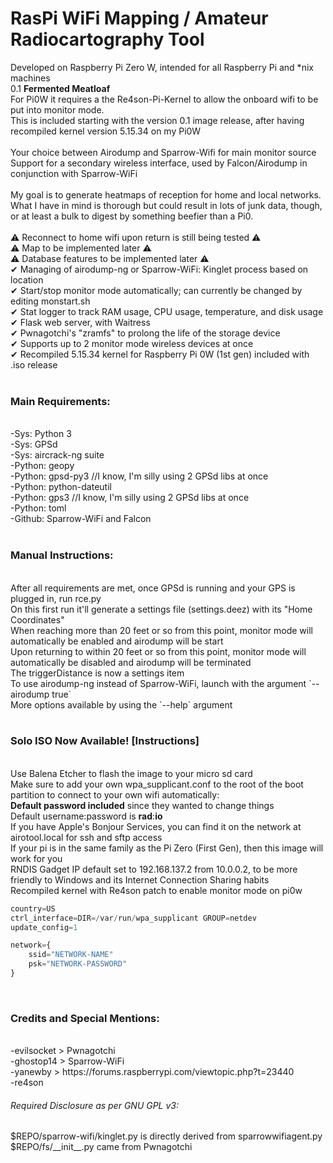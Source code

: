 # RasPi WiFi Mapping / Amateur Radiocartography Tool
Developed on Raspberry Pi Zero W, intended for all Raspberry Pi and \*nix machines <br>
0.1 <b>Fermented Meatloaf</b> <br>
For Pi0W it requires a the Re4son-Pi-Kernel to allow the onboard wifi to be put into monitor mode. <br> 
This is included starting with the version 0.1 image release, after having recompiled kernel version 5.15.34 on my Pi0W <br>
 <br>
Your choice between Airodump and Sparrow-Wifi for main monitor source <br>
Support for a secondary wireless interface, used by Falcon/Airodump in conjunction with Sparrow-WiFi <br>
<br>
My goal is to generate heatmaps of reception for home and local networks. What I have in mind is thorough but could result in lots of junk data, though, or at least a bulk to digest by something beefier than a Pi0. <br>
 <br>
⚠ Reconnect to home wifi upon return is still being tested ⚠ <br>
⚠ Map to be implemented later ⚠ <br>
⚠ Database features to be implemented later ⚠ <br>
✔ Managing of airodump-ng or Sparrow-WiFi: Kinglet process based on location <br>
✔ Start/stop monitor mode automatically; can currently be changed by editing monstart.sh <br>
✔ Stat logger to track RAM usage, CPU usage, temperature, and disk usage <br>
✔ Flask web server, with Waitress <br>
✔ Pwnagotchi's "zramfs" to prolong the life of the storage device <br>
✔ Supports up to 2 monitor mode wireless devices at once <br>
✔ Recompiled 5.15.34 kernel for Raspberry Pi 0W (1st gen) included with .iso release <br>
 <br>
<h3>Main Requirements:</h3> <br>
-Sys: Python 3 <br>
-Sys: GPSd <br>
-Sys: aircrack-ng suite <br>
-Python: geopy <br>
-Python: gpsd-py3 //I know, I'm silly using 2 GPSd libs at once<br>
-Python: python-dateutil <br>
-Python: gps3 //I know, I'm silly using 2 GPSd libs at once<br>
-Python: toml <br>
-Github: Sparrow-WiFi and Falcon <br>
 <br>
<h3>Manual Instructions:</h3> <br>
After all requirements are met, once GPSd is running and your GPS is plugged in, run rce.py <br>
On this first run it'll generate a settings file (settings.deez) with its "Home Coordinates" <br>
When reaching more than 20 feet or so from this point, monitor mode will automatically be enabled and airodump will be start <br>
Upon returning to within 20 feet or so from this point, monitor mode will automatically be disabled and airodump will be terminated <br>
The triggerDistance is now a settings item <br>
To use airodump-ng instead of Sparrow-WiFi, launch with the argument `--airodump true` <br>
More options available by using the `--help` argument <br>
 <br>
<h3>Solo ISO Now Available! [Instructions]</h3> <br>
Use Balena Etcher to flash the image to your micro sd card <br>
Make sure to add your own wpa_supplicant.conf to the root of the boot partition to connect to your own wifi automatically: <br>
<b>Default password included</b> since they wanted to change things<br>
Default username:password is <b>rad</b>:<b>io</b> <br>
If you have Apple's Bonjour Services, you can find it on the network at airotool.local for ssh and sftp access <br>
If your pi is in the same family as the Pi Zero (First Gen), then this image will work for you <br>
RNDIS Gadget IP default set to 192.168.137.2 from 10.0.0.2, to be more friendly to Windows and its Internet Connection Sharing habits <br>
Recompiled kernel with Re4son patch to enable monitor mode on pi0w <br>

``` python
country=US
ctrl_interface=DIR=/var/run/wpa_supplicant GROUP=netdev
update_config=1

network={
    ssid="NETWORK-NAME"
    psk="NETWORK-PASSWORD"
}
```
<br>
<h3>Credits and Special Mentions:</h3> <br>
-evilsocket > Pwnagotchi <br>
-ghostop14 > Sparrow-WiFi <br>
-yanewby > https://forums.raspberrypi.com/viewtopic.php?t=23440 <br>
-re4son
<h6>Required Disclosure as per GNU GPL v3:</h6>
$REPO/sparrow-wifi/kinglet.py is directly derived from sparrowwifiagent.py <br>
$REPO/fs/__init__.py came from Pwnagotchi <br>

